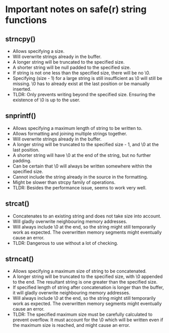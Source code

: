 # Important notes on safe(r) string functions

## strncpy()
* Allows specifying a size.
* Will overwrite strings already in the buffer.
* A longer string will be truncated to the specified size. 
* A shorter string will be null padded to the specified size.
* If string is not one less than the specified size, there will be no \0.
* Specifying (size - 1) for a large string is still insufficient as \0 will still be missing. \0 has to already exist at the last position or be manually inserted.
* TLDR: Only prevents writing beyond the specified size. Ensuring the existence of \0 is up to the user.

## snprintf()
* Allows specifying a maximum length of string to be written to.
* Allows formatting and joining multiple strings together.
* Will overwrite strings already in the buffer.
* A longer string will be truncated to the specified size - 1, and \0 at the last position.
* A shorter string will have \0 at the end of the string, but no further padding.
* Can be certain that \0 will always be written somewhere within the specified size.
* Cannot include the string already in the source in the formatting.
* Might be slower than strcpy family of operations.
* TLDR: Besides the performance issue, seems to work very well.

## strcat()
* Concatenates to an existing string and does not take size into account.
* Will gladly overwrite neighbouring memory addresses.
* Will always include \0 at the end, so the string might still temporarily work as expected. The overwritten memory segments might eventually cause an error.
* TLDR: Dangerous to use without a lot of checking.

## strncat()
* Allows specifying a maximum size of string to be concatenated.
* A longer string will be truncated to the specified size, with \0 appended to the end. The resultant string is one greater than the specified size.
* If specified length of string after concatenation is longer than the buffer, it will gladly overwrite neighbouring memory addresses.
* Will always include \0 at the end, so the string might still temporarily work as expected. The overwritten memory segments might eventually cause an error.
* TLDR: The specified maximum size must be carefully calculated to prevent overflow. It must account for the \0 which will be written even if the maximum size is reached, and might cause an error.
